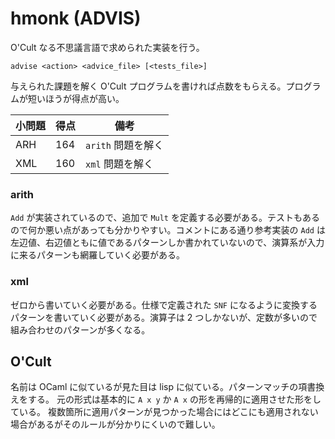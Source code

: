 # hmonk (ADVIS)

O'Cult なる不思議言語で求められた実装を行う。

```
advise <action> <advice_file> [<tests_file>]
```

与えられた課題を解く O'Cult プログラムを書ければ点数をもらえる。プログラムが短いほうが得点が高い。

| 小問題 | 得点 | 備考 |
| ------ | ---- | --- |
| ARH | 164 | `arith` 問題を解く |
| XML | 160 | `xml` 問題を解く |


### arith
`Add` が実装されているので、追加で `Mult` を定義する必要がある。テストもあるので何か悪い点があっても分かりやすい。コメントにある通り参考実装の `Add` は左辺値、右辺値ともに値であるパターンしか書かれていないので、演算系が入力に来るパターンも網羅していく必要がある。

### xml
ゼロから書いていく必要がある。仕様で定義された `SNF` になるように変換するパターンを書いていく必要がある。演算子は 2 つしかないが、定数が多いので組み合わせのパターンが多くなる。

## O'Cult
名前は OCaml に似ているが見た目は lisp に似ている。パターンマッチの項書換えをする。
元の形式は基本的に `A x y` か `A x` の形を再帰的に適用させた形をしている。
複数箇所に適用パターンが見つかった場合にはどこにも適用されない場合があるがそのルールが分かりにくいので難しい。
